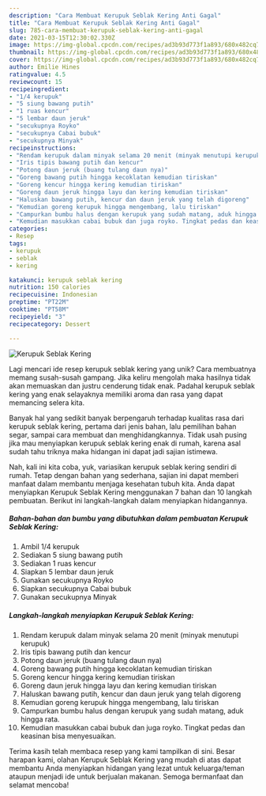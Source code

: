 ```yaml
---
description: "Cara Membuat Kerupuk Seblak Kering Anti Gagal"
title: "Cara Membuat Kerupuk Seblak Kering Anti Gagal"
slug: 785-cara-membuat-kerupuk-seblak-kering-anti-gagal
date: 2021-03-15T12:30:02.330Z
image: https://img-global.cpcdn.com/recipes/ad3b93d773f1a893/680x482cq70/kerupuk-seblak-kering-foto-resep-utama.jpg
thumbnail: https://img-global.cpcdn.com/recipes/ad3b93d773f1a893/680x482cq70/kerupuk-seblak-kering-foto-resep-utama.jpg
cover: https://img-global.cpcdn.com/recipes/ad3b93d773f1a893/680x482cq70/kerupuk-seblak-kering-foto-resep-utama.jpg
author: Emilie Hines
ratingvalue: 4.5
reviewcount: 15
recipeingredient:
- "1/4 kerupuk"
- "5 siung bawang putih"
- "1 ruas kencur"
- "5 lembar daun jeruk"
- "secukupnya Royko"
- "secukupnya Cabai bubuk"
- "secukupnya Minyak"
recipeinstructions:
- "Rendam kerupuk dalam minyak selama 20 menit (minyak menutupi kerupuk)"
- "Iris tipis bawang putih dan kencur"
- "Potong daun jeruk (buang tulang daun nya)"
- "Goreng bawang putih hingga kecoklatan kemudian tiriskan"
- "Goreng kencur hingga kering kemudian tiriskan"
- "Goreng daun jeruk hingga layu dan kering kemudian tiriskan"
- "Haluskan bawang putih, kencur dan daun jeruk yang telah digoreng"
- "Kemudian goreng kerupuk hingga mengembang, lalu tiriskan"
- "Campurkan bumbu halus dengan kerupuk yang sudah matang, aduk hingga rata."
- "Kemudian masukkan cabai bubuk dan juga royko. Tingkat pedas dan keasinan bisa menyesuaikan."
categories:
- Resep
tags:
- kerupuk
- seblak
- kering

katakunci: kerupuk seblak kering 
nutrition: 150 calories
recipecuisine: Indonesian
preptime: "PT22M"
cooktime: "PT58M"
recipeyield: "3"
recipecategory: Dessert

---
```



![Kerupuk Seblak Kering](https://img-global.cpcdn.com/recipes/ad3b93d773f1a893/680x482cq70/kerupuk-seblak-kering-foto-resep-utama.jpg)

Lagi mencari ide resep kerupuk seblak kering yang unik? Cara membuatnya memang susah-susah gampang. Jika keliru mengolah maka hasilnya tidak akan memuaskan dan justru cenderung tidak enak. Padahal kerupuk seblak kering yang enak selayaknya memiliki aroma dan rasa yang dapat memancing selera kita.

Banyak hal yang sedikit banyak berpengaruh terhadap kualitas rasa dari kerupuk seblak kering, pertama dari jenis bahan, lalu pemilihan bahan segar, sampai cara membuat dan menghidangkannya. Tidak usah pusing jika mau menyiapkan kerupuk seblak kering enak di rumah, karena asal sudah tahu triknya maka hidangan ini dapat jadi sajian istimewa.




Nah, kali ini kita coba, yuk, variasikan kerupuk seblak kering sendiri di rumah. Tetap dengan bahan yang sederhana, sajian ini dapat memberi manfaat dalam membantu menjaga kesehatan tubuh kita. Anda dapat menyiapkan Kerupuk Seblak Kering menggunakan 7 bahan dan 10 langkah pembuatan. Berikut ini langkah-langkah dalam menyiapkan hidangannya.

<!--inarticleads1-->

##### Bahan-bahan dan bumbu yang dibutuhkan dalam pembuatan Kerupuk Seblak Kering:

1. Ambil 1/4 kerupuk
1. Sediakan 5 siung bawang putih
1. Sediakan 1 ruas kencur
1. Siapkan 5 lembar daun jeruk
1. Gunakan secukupnya Royko
1. Siapkan secukupnya Cabai bubuk
1. Gunakan secukupnya Minyak




<!--inarticleads2-->

##### Langkah-langkah menyiapkan Kerupuk Seblak Kering:

1. Rendam kerupuk dalam minyak selama 20 menit (minyak menutupi kerupuk)
1. Iris tipis bawang putih dan kencur
1. Potong daun jeruk (buang tulang daun nya)
1. Goreng bawang putih hingga kecoklatan kemudian tiriskan
1. Goreng kencur hingga kering kemudian tiriskan
1. Goreng daun jeruk hingga layu dan kering kemudian tiriskan
1. Haluskan bawang putih, kencur dan daun jeruk yang telah digoreng
1. Kemudian goreng kerupuk hingga mengembang, lalu tiriskan
1. Campurkan bumbu halus dengan kerupuk yang sudah matang, aduk hingga rata.
1. Kemudian masukkan cabai bubuk dan juga royko. Tingkat pedas dan keasinan bisa menyesuaikan.




Terima kasih telah membaca resep yang kami tampilkan di sini. Besar harapan kami, olahan Kerupuk Seblak Kering yang mudah di atas dapat membantu Anda menyiapkan hidangan yang lezat untuk keluarga/teman ataupun menjadi ide untuk berjualan makanan. Semoga bermanfaat dan selamat mencoba!
